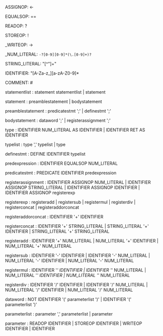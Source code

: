 ASSIGNOP: <-

EQUALSOP: ==

READOP: ?

STOREOP: !

_WRITEOP: ->

_NUM_LITERAL: ```-?[0-9][0-9]*(\.[0-9]+)?```

STRING_LITERAL: "[^"]+"

IDENTIFIER: "[A-Za-z_][a-zA-Z0-9]*

COMMENT: #

statementlist : statement  statementlist
              | statement

statement : preamblestatement
          | bodystatement

preamblestatement : predicatestmt ';'
                  | definestmt ';'

bodystatement : dataword ';'
              | registerassignment ';'

type : IDENTIFIER NUM_LITERAL AS IDENTIFIER
     | IDENTIFIER RET AS IDENTIFIER

typelist : type ',' typelist
         | type

definestmt : DEFINE IDENTIFIER typelist

predexpression : IDENTIFIER EQUALSOP NUM_LITERAL

predicatestmt : PREDICATE IDENTIFIER predexpression

registerassignment : IDENTIFIER ASSIGNOP NUM_LITERAL
                   | IDENTIFIER ASSIGNOP STRING_LITERAL
                   | IDENTIFIER ASSIGNOP IDENTIFIER
                   | IDENTIFIER ASSIGNOP registerexp

registerexp : registeradd
            | registersub
            | registermul
            | registerdiv
            | registerconcat
            | registeraddorconcat

registeraddorconcat : IDENTIFIER '+' IDENTIFIER

registerconcat : IDENTIFIER '+' STRING_LITERAL
               | STRING_LITERAL '+' IDENTIFIER
               | STRING_LITERAL '+' STRING_LITERAL

registeradd : IDENTIFIER '+' NUM_LITERAL
            | NUM_LITERAL '+' IDENTIFIER
            | NUM_LITERAL '+' NUM_LITERAL

registersub : IDENTIFIER '-' IDENTIFIER
            | IDENTIFIER '-' NUM_LITERAL
            | NUM_LITERAL '-' IDENTIFIER
            | NUM_LITERAL '-' NUM_LITERAL

registermul : IDENTIFIER '*' IDENTIFIER
            | IDENTIFIER '*' NUM_LITERAL
            | NUM_LITERAL '*' IDENTIFIER
            | NUM_LITERAL '*' NUM_LITERAL

registerdiv : IDENTIFIER '/' IDENTIFIER
            | IDENTIFIER '/' NUM_LITERAL
            | NUM_LITERAL '/' IDENTIFIER
            | NUM_LITERAL '/' NUM_LITERAL

dataword : NOT IDENTIFIER '(' parameterlist ')'
         | IDENTIFIER '(' parameterlist ')'

parameterlist : parameter ',' parameterlist
              | parameter

parameter : READOP IDENTIFIER
          | STOREOP IDENTIFIER
          | WRITEOP IDENTIFIER
          | IDENTIFIER

